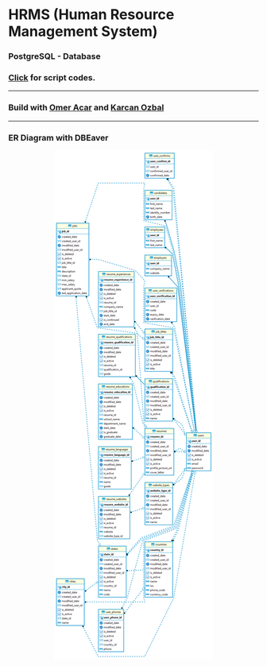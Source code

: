 # HRMS (Human Resource Management System)
### PostgreSQL - Database
### <a href="schema.sql">Click</a> for script codes.

* * *

### Build with <a href="https://github.com/eomeracar">Omer Acar<a> and <a href="https://github.com/karcan/">Karcan Ozbal</a>

<!--
### Relation descriptions : 
  - <b>users</b> <i>(all types of users.)</i>
    - <b>candidates</b> <i>(job seekers)</i>
    - <b>employees</b> <i>(hrms system workers)</i>
    - <b>employers</b> <i>(employers for candidates)</i>
      - <b>employer_activation_by_employees</b> <i>(employers activation method by employees)</i>
  - <b>activation_codes</b> <i>(base table for all activation methods with activation code)</i>
    - <b>activation_code_to_employers</b> <i>(employers acivation method with activation code)</i>
    - <b>activation_code_to_candidates</b> <i>(candidates acivation method with activation code)</i>
  - <b>job_titles</b> <i>(job titles for job positions)</i>
  - -->
* * *
### ER Diagram with DBEaver
<p align="center"><img src="images/Project.png"></p>